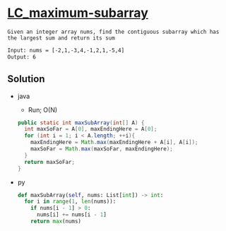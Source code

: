 # [LC_maximum-subarray](https://leetcode.com/problems/maximum-subarray)

```en
Given an integer array nums, find the contiguous subarray which has the largest sum and return its sum
```

```txt
Input: nums = [-2,1,-3,4,-1,2,1,-5,4]
Output: 6
```

## Solution

* java
  * Run; O(N)

  ```java
  public static int maxSubArray(int[] A) {
    int maxSoFar = A[0], maxEndingHere = A[0];
    for (int i = 1; i < A.length; ++i){
      maxEndingHere = Math.max(maxEndingHere + A[i], A[i]);
      maxSoFar = Math.max(maxSoFar, maxEndingHere);
    }
    return maxSoFar;
  }
  ```

* py

  ```py
  def maxSubArray(self, nums: List[int]) -> int:
    for i in range(1, len(nums)):
      if nums[i - 1] > 0:
        nums[i] += nums[i - 1]
      return max(nums)
  ```
